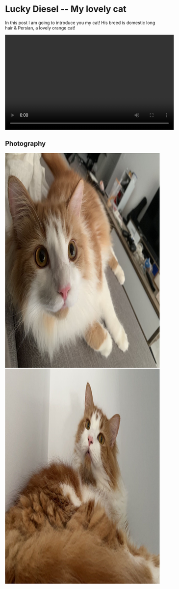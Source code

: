 # Lucky Diesel -- My lovely cat

In this post I am going to introduce you my cat! His breed is domestic long hair & Persian, a lovely orange cat!

<video width="550" height="310" controls>
  <source src="/images/diesel.MP4" type="video/mp4">
  
</video>


## Photography
<img src="/images/diesel3.png" alt="diesel3" width="700" height="700"> <img src="/images/diesel4.png" alt="diesel4" width="700" height="700">
